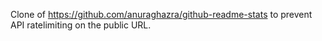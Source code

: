 Clone of https://github.com/anuraghazra/github-readme-stats to prevent API ratelimiting on the public URL.
